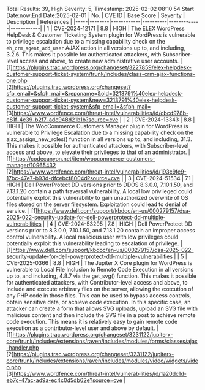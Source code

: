 Total Results: 39, High Severity: 5, Timestamp: 2025-02-02 08:10:54
Start Date:now;End Date:2025-02-01
| No. | CVE ID | Base Score | Severity | Description | References |
|-----|--------|------------|----------|-------------|------------|
| 1 | CVE-2024-12171 | 8.8  | HIGH | The ELEX WordPress HelpDesk & Customer Ticketing System plugin for WordPress is vulnerable to privilege escalation due to a missing capability check on the `eh_crm_agent_add_user` AJAX action in all versions up to, and including, 3.2.6. This makes it possible for authenticated attackers, with Subscriber-level access and above, to create new administrative user accounts. | [1]https://plugins.trac.wordpress.org/changeset/3227859/elex-helpdesk-customer-support-ticket-system/trunk/includes/class-crm-ajax-functions-one.php<br>[2]https://plugins.trac.wordpress.org/changeset?sfp_email=&sfph_mail=&reponame=&old=3213791%40elex-helpdesk-customer-support-ticket-system&new=3213791%40elex-helpdesk-customer-support-ticket-system&sfp_email=&sfph_mail=<br>[3]https://www.wordfence.com/threat-intel/vulnerabilities/id/cbcd978b-e81f-4c39-b2f7-adc948d21b1b?source=cve |
| 2 | CVE-2024-13343 | 8.8  | HIGH | The WooCommerce Customers Manager plugin for WordPress is vulnerable to Privilege Escalation due to a missing capability check on the ajax_assign_new_roles() function in all versions up to, and including, 31.3. This makes it possible for authenticated attackers, with Subscriber-level access and above, to elevate their privileges to that of an administrator. | [1]https://codecanyon.net/item/woocommerce-customers-manager/10965432<br>[2]https://www.wordfence.com/threat-intel/vulnerabilities/id/193c9fe9-17bc-47e7-b93d-dfcebcf8004d?source=cve |
| 3 | CVE-2024-51534 | 7.1  | HIGH | Dell PowerProtect DD versions prior to DDOS 8.3.0.0, 7.10.1.50, and 7.13.1.20 contain a path traversal vulnerability. A local low privileged could potentially exploit this vulnerability to gain unauthorized overwrite of OS files stored on the server filesystem. Exploitation could lead to denial of service. | [1]https://www.dell.com/support/kbdoc/en-us/000279157/dsa-2025-022-security-update-for-dell-powerprotect-dd-multiple-vulnerabilities |
| 4 | CVE-2024-53295 | 7.8  | HIGH | Dell PowerProtect DD versions prior to 8.3.0.0, 7.10.1.50, and 7.13.1.20 contain an improper access control vulnerability. A local malicious user with low privileges could potentially exploit this vulnerability leading to escalation of privilege. | [1]https://www.dell.com/support/kbdoc/en-us/000279157/dsa-2025-022-security-update-for-dell-powerprotect-dd-multiple-vulnerabilities |
| 5 | CVE-2025-0366 | 8.8  | HIGH | The Jupiter X Core plugin for WordPress is vulnerable to Local File Inclusion to Remote Code Execution in all versions up to, and including, 4.8.7 via the get_svg() function. This makes it possible for authenticated attackers, with Contributor-level access and above, to include and execute arbitrary files on the server, allowing the execution of any PHP code in those files. This can be used to bypass access controls, obtain sensitive data, or achieve code execution. In this specific case,  an attacker can create a form that allows SVG uploads, upload an SVG file with malicious content and then include the SVG file in a post to achieve remote code execution. This means it is relatively easy to gain remote code execution as a contributor-level user and above by default. | [1]https://plugins.trac.wordpress.org/changeset/3231122/jupiterx-core/trunk/includes/extensions/raven/includes/modules/forms/classes/ajax-handler.php<br>[2]https://plugins.trac.wordpress.org/changeset/3231122/jupiterx-core/trunk/includes/extensions/raven/includes/modules/video/widgets/video.php<br>[3]https://www.wordfence.com/threat-intel/vulnerabilities/id/1a20dc1d-eb7c-47ac-ad9a-ec4c0d5db62e?source=cve |
